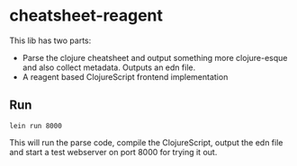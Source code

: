 # cheatsheet-reagent

This lib has two parts:

- Parse the clojure cheatsheet and output something more clojure-esque and also collect metadata. Outputs an edn file.
- A reagent based ClojureScript frontend implementation

## Run

    lein run 8000

This will run the parse code, compile the ClojureScript, output the edn file and start a test webserver on port 8000 for trying it out.
